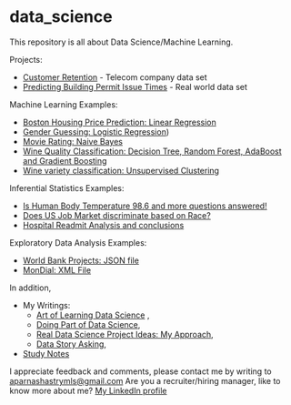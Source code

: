 # data_science

This repository is all about Data Science/Machine Learning. 

Projects:
- [Customer Retention](https://github.com/aparnack/data_science/tree/master/projects/customer_retention)  - Telecom company data set
- [Predicting Building Permit Issue Times](https://github.com/aparnack/data_science/tree/master/projects/springboard_capstone/documents/BuildingPermitIssueTime_SlideDeck.pdf) - Real world data set

Machine Learning Examples:

- [Boston Housing Price Prediction: Linear Regression](https://github.com/aparnack/data_science/tree/master/exercises/linear_regression)
- [Gender Guessing: Logistic Regression](https://github.com/aparnack/data_science/tree/master/exercises/logistic_regression))
- [Movie Rating: Naive Bayes](https://github.com/aparnack/data_science/tree/master/exercises/naive_bayes)
- [Wine Quality Classification: Decision Tree, Random Forest, AdaBoost and Gradient Boosting](https://github.com/aparnack/data_science/blob/master/exercises/ensemble_methods/)
- [Wine variety classification: Unsupervised Clustering](https://github.com/aparnack/data_science/tree/master/exercises/clustering)

Inferential Statistics Examples:

- [Is Human Body Temperature 98.6 and more questions answered!](https://github.com/aparnack/data_science/tree/master/exercises/human_temp)
- [Does US Job Market discriminate based on Race?](https://github.com/aparnack/data_science/tree/master/exercises/racial_disc)
- [Hospital Readmit Analysis and conclusions](https://github.com/aparnack/data_science/tree/master/exercises/hospital_readmit)

Exploratory Data Analysis Examples:

- [World Bank Projects: JSON file](https://github.com/aparnack/data_science/tree/master/exercises/data_wrangling_json)
- [MonDial: XML File](https://github.com/aparnack/data_science/tree/master/exercises/data_wrangling_xml)

In addition, 

+ My Writings: 
  - [Art of Learning Data Science](https://www.kdnuggets.com/2018/01/art-learning-data-science.html) , 
  - [Doing Part of Data Science](https://www.kdnuggets.com/2018/02/doing-part-learning-data-science.html), 
  - [Real Data Science Project Ideas: My Approach](https://lnkd.in/gKXakUE),
  - [Data Story Asking](https://www.linkedin.com/pulse/data-story-asking-inevitable-component-science-aparna-c-shastry/?lipi=urn%3Ali%3Apage%3Ad_flagship3_profile_view_base%3Bpcn9sy4xS3SDcPu5BHFYHA%3D%3D),
+ [Study Notes](https://github.com/aparnack/data_science/tree/master/study_notes)

I appreciate feedback and comments, please contact me by writing to aparnashastrymls@gmail.com
Are you a recruiter/hiring manager, like to know more about me? [My LinkedIn profile](https://www.linkedin.com/in/aparnacshastry/)
